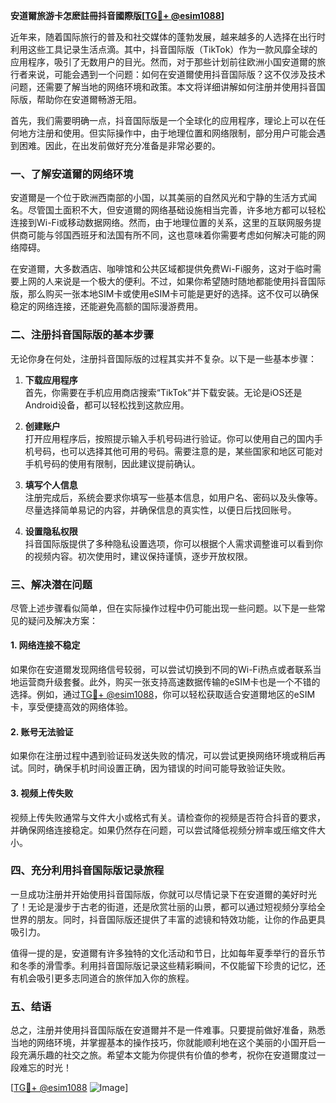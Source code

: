 **安道爾旅游卡怎麽註冊抖音國際版[[TG💪+ @esim1088](https://t.me/s/esim1088)]**

近年来，随着国际旅行的普及和社交媒体的蓬勃发展，越来越多的人选择在出行时利用这些工具记录生活点滴。其中，抖音国际版（TikTok）作为一款风靡全球的应用程序，吸引了无数用户的目光。然而，对于那些计划前往欧洲小国安道爾的旅行者来说，可能会遇到一个问题：如何在安道爾使用抖音国际版？这不仅涉及技术问题，还需要了解当地的网络环境和政策。本文将详细讲解如何注册并使用抖音国际版，帮助你在安道爾畅游无阻。

首先，我们需要明确一点，抖音国际版是一个全球化的应用程序，理论上可以在任何地方注册和使用。但实际操作中，由于地理位置和网络限制，部分用户可能会遇到困难。因此，在出发前做好充分准备是非常必要的。

### **一、了解安道爾的网络环境**

安道爾是一个位于欧洲西南部的小国，以其美丽的自然风光和宁静的生活方式闻名。尽管国土面积不大，但安道爾的网络基础设施相当完善，许多地方都可以轻松连接到Wi-Fi或移动数据网络。然而，由于地理位置的关系，这里的互联网服务提供商可能与邻国西班牙和法国有所不同，这也意味着你需要考虑如何解决可能的网络障碍。

在安道爾，大多数酒店、咖啡馆和公共区域都提供免费Wi-Fi服务，这对于临时需要上网的人来说是一个极大的便利。不过，如果你希望随时随地都能使用抖音国际版，那么购买一张本地SIM卡或使用eSIM卡可能是更好的选择。这不仅可以确保稳定的网络连接，还能避免高额的国际漫游费用。

### **二、注册抖音国际版的基本步骤**

无论你身在何处，注册抖音国际版的过程其实并不复杂。以下是一些基本步骤：

1. **下载应用程序**  
   首先，你需要在手机应用商店搜索“TikTok”并下载安装。无论是iOS还是Android设备，都可以轻松找到这款应用。

2. **创建账户**  
   打开应用程序后，按照提示输入手机号码进行验证。你可以使用自己的国内手机号码，也可以选择其他可用的号码。需要注意的是，某些国家和地区可能对手机号码的使用有限制，因此建议提前确认。

3. **填写个人信息**  
   注册完成后，系统会要求你填写一些基本信息，如用户名、密码以及头像等。尽量选择简单易记的内容，并确保信息的真实性，以便日后找回账号。

4. **设置隐私权限**  
   抖音国际版提供了多种隐私设置选项，你可以根据个人需求调整谁可以看到你的视频内容。初次使用时，建议保持谨慎，逐步开放权限。

### **三、解决潜在问题**

尽管上述步骤看似简单，但在实际操作过程中仍可能出现一些问题。以下是一些常见的疑问及解决方案：

#### **1. 网络连接不稳定**
   如果你在安道爾发现网络信号较弱，可以尝试切换到不同的Wi-Fi热点或者联系当地运营商升级套餐。此外，购买一张支持高速数据传输的eSIM卡也是一个不错的选择。例如，通过[TG💪+ @esim1088](https://t.me/s/esim1088)，你可以轻松获取适合安道爾地区的eSIM卡，享受便捷高效的网络体验。

#### **2. 账号无法验证**
   如果你在注册过程中遇到验证码发送失败的情况，可以尝试更换网络环境或稍后再试。同时，确保手机时间设置正确，因为错误的时间可能导致验证失败。

#### **3. 视频上传失败**
   视频上传失败通常与文件大小或格式有关。请检查你的视频是否符合抖音的要求，并确保网络连接稳定。如果仍然存在问题，可以尝试降低视频分辨率或压缩文件大小。

### **四、充分利用抖音国际版记录旅程**

一旦成功注册并开始使用抖音国际版，你就可以尽情记录下在安道爾的美好时光了！无论是漫步于古老的街道，还是欣赏壮丽的山景，都可以通过短视频分享给全世界的朋友。同时，抖音国际版还提供了丰富的滤镜和特效功能，让你的作品更具吸引力。

值得一提的是，安道爾有许多独特的文化活动和节日，比如每年夏季举行的音乐节和冬季的滑雪季。利用抖音国际版记录这些精彩瞬间，不仅能留下珍贵的记忆，还有机会吸引更多志同道合的旅伴加入你的旅程。

### **五、结语**

总之，注册并使用抖音国际版在安道爾并不是一件难事。只要提前做好准备，熟悉当地的网络环境，并掌握基本的操作技巧，你就能顺利地在这个美丽的小国开启一段充满乐趣的社交之旅。希望本文能为你提供有价值的参考，祝你在安道爾度过一段难忘的时光！

[[TG💪+ @esim1088](https://t.me/s/esim1088) ![Image](https://i.postimg.cc/4NQfJmqS/Snipaste-2025-05-13-00-14-12.png)]